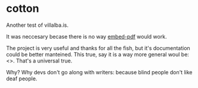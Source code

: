 # cotton
Another test of villalba.is. 

It was neccesary becase there is no way [embed-pdf](https://github.com/anvithks/hugo-embed-pdf-shortcode) would work.  

The project is very useful and thanks for all the fish, but it's documentation could be better manteined. This true, say it is a way more general woul be: <<documentation lacks>>. That's a universal true.

  Why? Why devs don't go along with writers: because blind people don't like deaf people.
  
